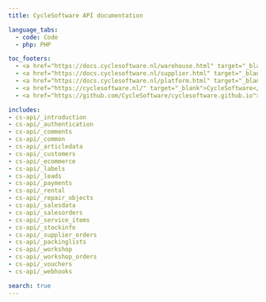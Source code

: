 ```yaml
---
title: CycleSoftware API documentation

language_tabs:
  - code: Code
  - php: PHP

toc_footers:
  - <a href="https://docs.cyclesoftware.nl/warehouse.html" target="_blank">Warehouse platform documentation</a>
  - <a href="https://docs.cyclesoftware.nl/supplier.html" target="_blank">Supplier integration documentation</a>
  - <a href="https://docs.cyclesoftware.nl/platform.html" target="_blank">Stock platform documentation</a>
  - <a href="https://cyclesoftware.nl/" target="_blank">CycleSoftware</a>
  - <a href="https://github.com/CycleSoftware/cyclesoftware.github.io">Contribute to the documentation</a>

includes:
- cs-api/_introduction
- cs-api/_authentication
- cs-api/_comments
- cs-api/_common
- cs-api/_articledata
- cs-api/_customers
- cs-api/_ecommerce
- cs-api/_labels
- cs-api/_leads
- cs-api/_payments
- cs-api/_rental
- cs-api/_repair_objects
- cs-api/_salesdata
- cs-api/_salesorders
- cs-api/_service_items
- cs-api/_stockinfo
- cs-api/_supplier_orders
- cs-api/_packinglists
- cs-api/_workshop
- cs-api/_workshop_orders
- cs-api/_vouchers
- cs-api/_webhooks

search: true
---
```

